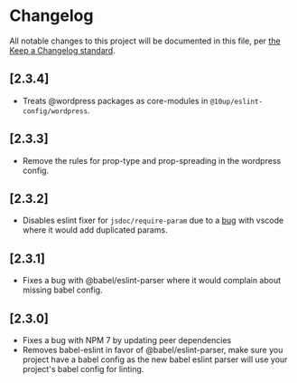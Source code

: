 # Changelog

All notable changes to this project will be documented in this file, per [the Keep a Changelog standard](http://keepachangelog.com/).

## [2.3.4]
- Treats @wordpress packages as core-modules in `@10up/eslint-config/wordpress`.

## [2.3.3]
- Remove the rules for prop-type and prop-spreading in the wordpress config.

## [2.3.2]
- Disables eslint fixer for `jsdoc/require-param` due to a [bug](https://github.com/10up/10up-scripts/issues/17) with vscode where it would add duplicated params.

## [2.3.1]
- Fixes a bug with @babel/eslint-parser where it would complain about missing babel config.

## [2.3.0]
- Fixes a bug with NPM 7 by updating peer dependencies
- Removes babel-eslint in favor of @babel/eslint-parser, make sure you project have a babel config as the new babel eslint parser will use your project's babel config for linting.
